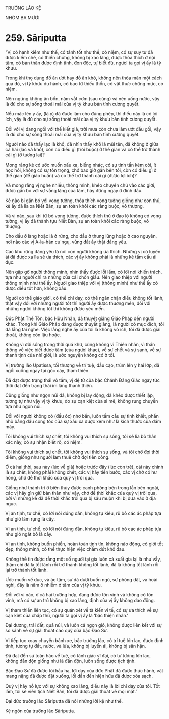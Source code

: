 TRƯỞNG LÃO KỆ

NHÓM BA MƯƠI

# 259. Sāriputta

“Vị có hạnh kiểm như thế, có tánh tốt như thế, có niệm, có sự suy tư đã được kiềm chế, có thiền chứng, không bị xao lãng, được thỏa thích ở nội tâm, có bản thân được định tĩnh, đơn độc, tự biết đủ, người ta gọi vị ấy là tỳ khưu.

Trong khi thọ dụng đồ ăn ướt hay đồ ăn khô, không nên thỏa mãn một cách quá độ, vị tỳ khưu du hành, có bao tử thiếu thốn, có vật thực chừng mực, có niệm.

Nên ngưng không ăn bốn, năm vắt cơm (sau cùng) và nên uống nước, vậy là đủ cho sự sống thoải mái của vị tỳ khưu bản tính cương quyết.

Nếu mặc lên y ấy, (là y) đã được làm cho đúng phép, thì điều này là có lợi ích, vậy là đủ cho sự sống thoải mái của vị tỳ khưu bản tính cương quyết.

Đối với vị đang ngồi với thế kiết già, trời mưa còn chưa làm ướt đầu gối, vậy là đủ cho sự sống thoải mái của vị tỳ khưu bản tính cương quyết.

Người nào đã thấy lạc là khổ, đã nhìn thấy khổ là mũi tên, đã không ở giữa cả hai (lạc và khổ), còn có điều gì (trói buộc) ở thế gian và có thể trở thành cái gì (ở tương lai)?

Mong rằng kẻ có ước muốn xấu xa, biếng nhác, có sự tinh tấn kém cỏi, ít học hỏi, không có sự tôn trọng, chớ bao giờ gần bên tôi, còn có điều gì ở thế gian (để giáo huấn) và có thể trở thành cái gì (được lợi ích)?

Và mong rằng vị nghe nhiều, thông minh, khéo chuyên chú vào các giới, được gắn bó với sự vắng lặng của tâm, hãy đứng ngay ở đỉnh đầu.

Kẻ nào bị gắn bó với vọng tưởng, thỏa thích vọng tưởng giống như con thú, kẻ ấy đã lìa xa Niết Bàn, sự an toàn khỏi các ràng buộc, vô thượng.

Và vị nào, sau khi từ bỏ vọng tưởng, được thích thú ở đạo lộ không có vọng tưởng, vị ấy đã thành tựu Niết Bàn, sự an toàn khỏi các ràng buộc, vô thượng.

Cho dầu ở làng hoặc là ở rừng, cho dầu ở thung lũng hoặc ở cao nguyên, nơi nào các vị A-la-hán cư ngụ, vùng đất ấy thật đáng yêu.

Các khu rừng đáng yêu là nơi con người không ưa thích. Những vị có luyến ái đã được xa lìa sẽ ưa thích, các vị ấy không phải là những kẻ tầm cầu ái dục.

Nên gặp gỡ người thông minh, nhìn thấy được lỗi lầm, có lời nói khiển trách, tựa như người chỉ ra những của cải chôn giấu. Nên giao thiệp với người thông minh như thế ấy. Người giao thiệp với vị (thông minh) như thế ấy có được điều tốt hơn, không xấu.

Người có thể giáo giới, có thể chỉ dạy, có thể ngăn chặn điều không tốt lành, thật vậy đối với những người tốt thì người ấy được thương mến, đối với những người không tốt thì không được yêu mến.

Đức Phật Thế Tôn, bậc Hữu Nhãn, đã thuyết giảng Giáo Pháp đến người khác. Trong khi Giáo Pháp đang được thuyết giảng, là người có mục đích, tôi đã lắng tai nghe. Việc lắng nghe ấy của tôi là không vô ích, tôi đã được giải thoát, không còn lậu hoặc.

Không vì đời sống trong thời quá khứ, cũng không vì Thiên nhãn, vì thần thông về việc biết được tâm (của người khác), về sự chết và sự sanh, về sự thanh tịnh của nhĩ giới, là ước nguyện không có ở tôi.

Vị trưởng lão Upatissa, tối thượng về trí tuệ, đầu cạo, trùm lên y hai lớp, đã ngồi xuống ngay tại gốc cây, tham thiền.

Đã đạt được trạng thái vô tầm, vị đệ tử của bậc Chánh Đẳng Giác ngay tức thời đạt đến trạng thái im lặng thánh thiện.

Cũng giống như ngọn núi đá, không bị lay động, đã khéo được thiết lập, tương tự như vậy vị tỳ khưu, do sự cạn kiệt của si mê, không rung chuyển tựa như ngọn núi.

Đối với người không có (đầu óc) nhơ bẩn, luôn tầm cầu sự tinh khiết, phần nhỏ bằng đầu cọng tóc của sự xấu xa được xem như là kích thước của đám mây.

Tôi không vui thích sự chết, tôi không vui thích sự sống, tôi sẽ lìa bỏ thân xác này, có sự nhận biết rõ, có niệm.

Tôi không vui thích sự chết, tôi không vui thích sự sống, và tôi chờ đợi thời điểm, giống như người làm thuê chờ đợi tiền công.

Ở cả hai thời, sau này (lúc về già) hoặc trước đây (lúc còn trẻ), cái này chính là sự chết, không phải không chết, các vị hãy tiến bước, các vị chớ có hư hỏng, chớ để thời khắc của quý vị trôi qua.

Giống như thành trì ở biên thùy được canh phòng bên trong lẫn bên ngoài, các vị hãy gìn giữ bản thân như vậy, chớ để thời khắc của quý vị trôi qua, bởi vì những kẻ đã để thời khắc trôi qua bị sầu muộn khi bị đưa vào ở địa ngục.

Vị an tịnh, tự chế, có lời nói đúng đắn, không tự kiêu, rũ bỏ các ác pháp tựa như gió làm rụng lá cây.

Vị an tịnh, tự chế, có lời nói đúng đắn, không tự kiêu, rũ bỏ các ác pháp tựa như gió ngắt bỏ lá cây.

Vị an tịnh, không buồn phiền, hoàn toàn tịnh tín, không náo động, có giới tốt đẹp, thông minh, có thể thực hiện việc chấm dứt khổ đau.

Không thể tin được rằng một số người tại gia luôn cả xuất gia lại là như vầy, thậm chí đã là tốt lành rồi trở thành không tốt lành, đã là không tốt lành rồi lại trở thành tốt lành.

Ước muốn về dục, và ác tâm, sự dã dượi buồn ngủ, sự phóng dật, và hoài nghi, đây là năm ô nhiễm ở tâm của vị tỳ khưu.

Đối với vị nào, ở cả hai trường hợp, đang được tôn vinh và không có tôn vinh, mà có sự an trú không bị xao lãng, định của vị ấy không dao động.

Vị tham thiền liên tục, có sự quán xét về tà kiến vi tế, có sự ưa thích về sự cạn kiệt của chấp thủ, người ta gọi vị ấy là ‘bậc thiện nhân.’

Đại dương, trái đất, quả núi, và luôn cả ngọn gió, không được liên kết với sự so sánh về sự giải thoát cao quý của bậc Đạo Sư.

Vị tiếp tục xoay chuyển bánh xe, bậc trưởng lão, có trí tuệ lớn lao, được định tĩnh, tương tự đất, nước, và lửa, không bị luyến ái, không bị sân hận.

Đã đạt đến sự toàn hảo về tuệ, có tánh giác vĩ đại, có tư tưởng lớn lao, không đần độn giống như là đần độn, luôn sống được tịch tịnh.

Bậc Đạo Sư đã được tôi hầu hạ, lời dạy của đức Phật đã được thực hành, vật mang nặng đã được đặt xuống, lối dẫn đến hiện hữu đã được xóa sạch.

Quý vị hãy nỗ lực với sự không xao lãng, điều này là lời chỉ dạy của tôi. Tốt lắm, tôi sẽ viên tịch Niết Bàn, tôi đã được giải thoát về mọi mặt.”

Đại đức trưởng lão Sāriputta đã nói những lời kệ như thế.

Kệ ngôn của trưởng lão Sāriputta.
